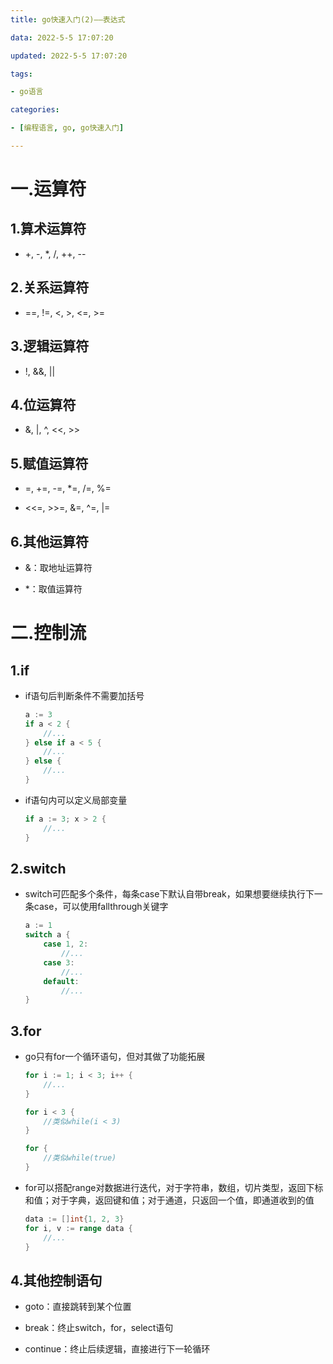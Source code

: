 ```yaml
---
title: go快速入门(2)——表达式

data: 2022-5-5 17:07:20

updated: 2022-5-5 17:07:20

tags:

- go语言

categories:

- [编程语言, go, go快速入门]

---
```


# 一.运算符

## 1.算术运算符

- +, -, *, /, ++, --

## 2.关系运算符

- ==, !=, <, >, <=, >=

## 3.逻辑运算符

- !, &&, ||

## 4.位运算符

- &, |, ^, <<, >>

## 5.赋值运算符

- =, +=, -=, *=, /=, %=

- <<=, >>=, &=, ^=, |=

## 6.其他运算符

- &：取地址运算符

- *：取值运算符

# 二.控制流

## 1.if

- if语句后判断条件不需要加括号
  
  ```go
  a := 3
  if a < 2 {
      //...
  } else if a < 5 {
      //...
  } else {
      //...
  }
  ```

- if语句内可以定义局部变量
  
  ```go
  if a := 3; x > 2 {
      //...
  }
  ```

## 2.switch

- switch可匹配多个条件，每条case下默认自带break，如果想要继续执行下一条case，可以使用fallthrough关键字
  
  ```go
  a := 1
  switch a {
      case 1, 2:
          //...
      case 3:
          //...
      default:
          //...
  }
  ```

## 3.for

- go只有for一个循环语句，但对其做了功能拓展
  
  ```go
  for i := 1; i < 3; i++ {
      //...
  }
  
  for i < 3 {
      //类似while(i < 3)
  }
  
  for {
      //类似while(true)
  }
  ```

- for可以搭配range对数据进行迭代，对于字符串，数组，切片类型，返回下标和值；对于字典，返回键和值；对于通道，只返回一个值，即通道收到的值
  
  ```go
  data := []int{1, 2, 3}
  for i, v := range data {
      //...
  }
  ```

## 4.其他控制语句

- goto：直接跳转到某个位置

- break：终止switch，for，select语句

- continue：终止后续逻辑，直接进行下一轮循环

